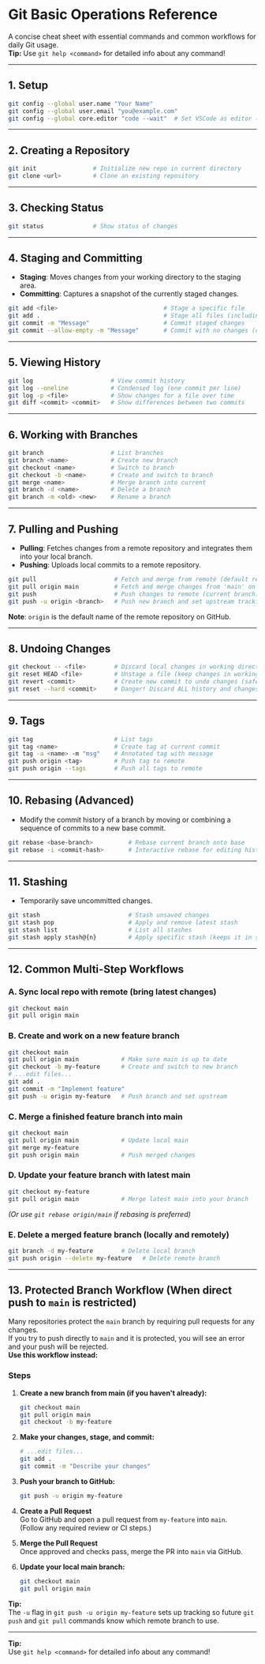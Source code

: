 # Git Basic Operations Reference

A concise cheat sheet with essential commands and common workflows for daily Git usage.  
**Tip:** Use `git help <command>` for detailed info about any command!

---

## 1. Setup

```bash
git config --global user.name "Your Name"
git config --global user.email "you@example.com"
git config --global core.editor "code --wait"  # Set VSCode as editor (optional)
```

---

## 2. Creating a Repository

```bash
git init                # Initialize new repo in current directory
git clone <url>         # Clone an existing repository
```

---

## 3. Checking Status

```bash
git status              # Show status of changes
```

---

## 4. Staging and Committing

- **Staging**: Moves changes from your working directory to the staging area.
- **Committing**: Captures a snapshot of the currently staged changes.

```bash
git add <file>                              # Stage a specific file
git add .                                   # Stage all files (including new, modified, deleted)
git commit -m "Message"                     # Commit staged changes
git commit --allow-empty -m "Message"       # Commit with no changes (create marker)
```

---

## 5. Viewing History

```bash
git log                      # View commit history
git log --oneline            # Condensed log (one commit per line)
git log -p <file>            # Show changes for a file over time
git diff <commit> <commit>   # Show differences between two commits
```

---

## 6. Working with Branches

```bash
git branch                   # List branches
git branch <name>            # Create new branch
git checkout <name>          # Switch to branch
git checkout -b <name>       # Create and switch to branch
git merge <name>             # Merge branch into current
git branch -d <name>         # Delete a branch
git branch -m <old> <new>    # Rename a branch
```

---

## 7. Pulling and Pushing

- **Pulling**: Fetches changes from a remote repository and integrates them into your local branch.
- **Pushing**: Uploads local commits to a remote repository.

```bash
git pull                      # Fetch and merge from remote (default remote/branch)
git pull origin main          # Fetch and merge changes from 'main' on 'origin'
git push                      # Push changes to remote (current branch)
git push -u origin <branch>   # Push new branch and set upstream tracking
```
**Note**: `origin` is the default name of the remote repository on GitHub.

---

## 8. Undoing Changes

```bash
git checkout -- <file>        # Discard local changes in working directory (before staging)
git reset HEAD <file>         # Unstage a file (keep changes in working directory)
git revert <commit>           # Create new commit to undo changes (safe, doesn't rewrite history)
git reset --hard <commit>     # Danger! Discard ALL history and changes since <commit>
```

---

## 9. Tags

```bash
git tag                       # List tags
git tag <name>                # Create tag at current commit
git tag -a <name> -m "msg"    # Annotated tag with message
git push origin <tag>         # Push tag to remote
git push origin --tags        # Push all tags to remote
```

---

## 10. Rebasing (Advanced)

- Modify the commit history of a branch by moving or combining a sequence of commits to a new base commit.

```bash
git rebase <base-branch>          # Rebase current branch onto base
git rebase -i <commit-hash>       # Interactive rebase for editing history
```

---

## 11. Stashing

- Temporarily save uncommitted changes.

```bash
git stash                         # Stash unsaved changes
git stash pop                     # Apply and remove latest stash
git stash list                    # List all stashes
git stash apply stash@{n}         # Apply specific stash (keeps it in stash list)
```

---

## 12. Common Multi-Step Workflows

### A. Sync local repo with remote (bring latest changes)

```bash
git checkout main
git pull origin main
```

### B. Create and work on a new feature branch

```bash
git checkout main
git pull origin main            # Make sure main is up to date
git checkout -b my-feature      # Create and switch to new branch
# ...edit files...
git add .
git commit -m "Implement feature"
git push -u origin my-feature   # Push branch and set upstream
```

### C. Merge a finished feature branch into main

```bash
git checkout main
git pull origin main            # Update local main
git merge my-feature
git push origin main            # Push merged changes
```

### D. Update your feature branch with latest main

```bash
git checkout my-feature
git pull origin main            # Merge latest main into your branch
```
*(Or use `git rebase origin/main` if rebasing is preferred)*

### E. Delete a merged feature branch (locally and remotely)

```bash
git branch -d my-feature        # Delete local branch
git push origin --delete my-feature   # Delete remote branch
```

---

## 13. Protected Branch Workflow (When direct push to `main` is restricted)

Many repositories protect the `main` branch by requiring pull requests for any changes.  
If you try to push directly to `main` and it is protected, you will see an error and your push will be rejected.  
**Use this workflow instead:**

### Steps

1. **Create a new branch from main (if you haven't already):**
    ```bash
    git checkout main
    git pull origin main
    git checkout -b my-feature
    ```

2. **Make your changes, stage, and commit:**
    ```bash
    # ...edit files...
    git add .
    git commit -m "Describe your changes"
    ```

3. **Push your branch to GitHub:**
    ```bash
    git push -u origin my-feature
    ```

4. **Create a Pull Request**  
   Go to GitHub and open a pull request from `my-feature` into `main`.  
   (Follow any required review or CI steps.)

5. **Merge the Pull Request**  
   Once approved and checks pass, merge the PR into `main` via GitHub.

6. **Update your local main branch:**
    ```bash
    git checkout main
    git pull origin main
    ```

**Tip:**  
The `-u` flag in `git push -u origin my-feature` sets up tracking so future `git push` and `git pull` commands know which remote branch to use.

---

**Tip:**  
Use `git help <command>` for detailed info about any command!